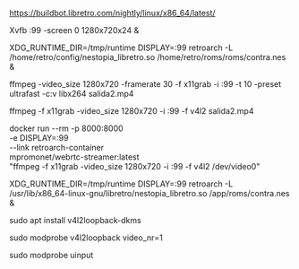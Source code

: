 https://buildbot.libretro.com/nightly/linux/x86_64/latest/


Xvfb :99 -screen 0 1280x720x24 &

XDG_RUNTIME_DIR=/tmp/runtime DISPLAY=:99 retroarch -L /home/retro/config/nestopia_libretro.so /home/retro/roms/roms/contra.nes &

ffmpeg -video_size 1280x720 -framerate 30 -f x11grab -i :99 -t 10 -preset ultrafast -c:v libx264 salida2.mp4



ffmpeg -f x11grab -video_size 1280x720 -i :99 -f v4l2 salida2.mp4





docker run --rm -p 8000:8000 \
    -e DISPLAY=:99 \
    --link retroarch-container \
    mpromonet/webrtc-streamer:latest \
    "ffmpeg -f x11grab -video_size 1280x720 -i :99 -f v4l2 /dev/video0"




XDG_RUNTIME_DIR=/tmp/runtime DISPLAY=:99 retroarch -L /usr/lib/x86_64-linux-gnu/libretro/nestopia_libretro.so /app/roms/contra.nes &


sudo apt install v4l2loopback-dkms

sudo modprobe v4l2loopback video_nr=1

sudo modprobe uinput
